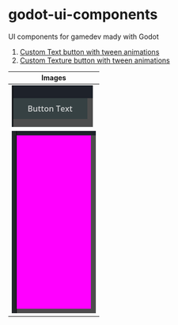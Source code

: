 # godot-ui-components
UI components for gamedev mady with Godot

1) [Custom Text button with tween animations](templates/text_button)
1) [Custom Texture button with tween animations](templates/texture_button)

| Images                                                             |
|--------------------------------------------------------------------|
| ![Text button](images/Kooha-2022-11-06-11-36-59.gif "text button") |
| ![Text button](images/Kooha-2022-11-06-11-38-11.gif "text button") |
